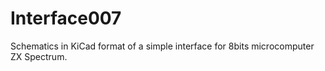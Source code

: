 # Interface007
Schematics in KiCad format of a simple interface for 8bits microcomputer ZX Spectrum.

